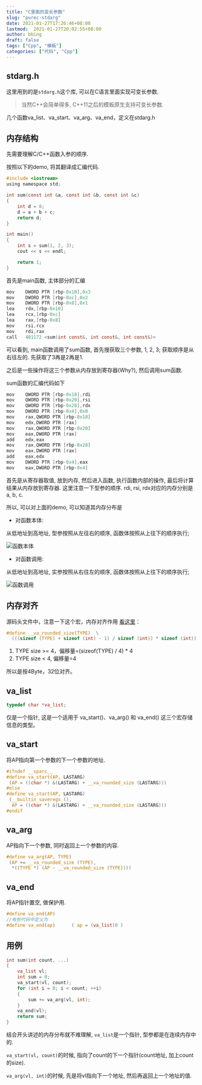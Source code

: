 ```yaml
---
title: "C里面的变长参数"
slug: "purec-stdarg"
date: 2021-01-27T17:26:46+08:00
lastmod:  2021-01-27T20:02:55+08:00
author: bbing
draft: false
tags: ["Cpp", "模板"]
categories: ["代码", "Cpp"]
---
```


## stdarg.h
这里用到的是```stdarg.h```这个库, 可以在C语言里面实现可变长参数.

> 当然C++会简单得多, C++11之后的模板原生支持可变长参数.

几个函数va_list、va_start、va_arg、va_end，定义在stdarg.h

<!--more-->

## 内存结构
先需要理解C/C++函数入参的顺序.

按照以下的demo, 将其翻译成汇编代码.
```C
#include <iostream>
using namespace std;

int sum(const int &a, const int &b, const int &c)
{
    int d = 0;
    d = a + b + c;
    return d;
}

int main()
{
    int s = sum(1, 2, 3);
    cout << s << endl;

    return 1;
}
```

首先是main函数, 主体部分的汇编
```C
mov    DWORD PTR [rbp-0x10],0x3
mov    DWORD PTR [rbp-0xc],0x2
mov    DWORD PTR [rbp-0x8],0x1
lea    rdx,[rbp-0x10]
lea    rcx,[rbp-0xc]
lea    rax,[rbp-0x8]
mov    rsi,rcx
mov    rdi,rax
call   401172 <sum(int const&, int const&, int const&)>
```

可以看到, main函数调用了sum函数, 首先搜获取三个参数, 1, 2, 3; 获取顺序是从右往左的. 先获取了3再是2再是1.

之后是一些操作将这三个参数从内存放到寄存器(Why?), 然后调用sum函数.

sum函数的汇编代码如下
```C
mov    QWORD PTR [rbp-0x18],rdi
mov    QWORD PTR [rbp-0x20],rsi
mov    QWORD PTR [rbp-0x28],rdx
mov    DWORD PTR [rbp-0x4],0x0
mov    rax,QWORD PTR [rbp-0x18]
mov    edx,DWORD PTR [rax]
mov    rax,QWORD PTR [rbp-0x20]
mov    eax,DWORD PTR [rax]
add    edx,eax
mov    rax,QWORD PTR [rbp-0x28]
mov    eax,DWORD PTR [rax]
add    eax,edx
mov    DWORD PTR [rbp-0x4],eax
mov    eax,DWORD PTR [rbp-0x4]
```

首先是从寄存器取值, 放到内存, 然后进入函数, 执行函数内部的操作, 最后将计算结果从内存放到寄存器. 这里注意一下型参的顺序.
rdi, rsi, rdx对应的内存分别是a, b, c.

所以, 可以对上面的demo, 可以知道其内存分布是

- 对函数本体:

从低地址到高地址, 型参按照从左往右的顺序, 函数体按照从上往下的顺序执行;

![函数本体](https://cdn.jsdelivr.net/gh/caibingcheng/resources@main/images/t86uK.png  "函数本体")

- 对函数调用:

从低地址到高地址, 实参按照从右往左的顺序, 函数体按照从上往下的顺序执行;

![函数调用](https://cdn.jsdelivr.net/gh/caibingcheng/resources@main/images/2PMHuh.png  "函数调用")

## 内存对齐
源码头文件中，注意一下这个宏，内存对齐作用 [看这里](https://www.cnblogs.com/cpoint/p/3369456.html)：

```C
#define __va_rounded_size(TYPE)  \
  (((sizeof (TYPE) + sizeof (int) - 1) / sizeof (int)) * sizeof (int))
```

1. TYPE size >= 4，偏移量=(sizeof(TYPE) / 4) * 4
2. TYPE size < 4, 偏移量=4

所以是按4Byte，32位对齐。

## va_list
```C
typedef char *va_list;
```
仅是一个指针, 这是一个适用于 va_start()、va_arg() 和 va_end() 这三个宏存储信息的类型。

## va_start
将AP指向第一个参数的下一个参数的地址.
```C
#ifndef __sparc__
#define va_start(AP, LASTARG)                                           \
 (AP = ((char *) &(LASTARG) + __va_rounded_size (LASTARG)))
#else
#define va_start(AP, LASTARG)                                           \
 (__builtin_saveregs (),                                                \
  AP = ((char *) &(LASTARG) + __va_rounded_size (LASTARG)))
#endif
```

## va_arg
AP指向下一个参数, 同时返回上一个参数的内容.
```C
#define va_arg(AP, TYPE)                                                \
 (AP += __va_rounded_size (TYPE),                                       \
  *((TYPE *) (AP - __va_rounded_size (TYPE))))
```

## va_end
将AP指针置空, 做保护用.
```C
#define va_end(AP)
//有些代码中定义为
#define va_end(ap)      ( ap = (va_list)0 )
```

## 用例
```C
int sum(int count, ...)
{
    va_list vl;
    int sum = 0;
    va_start(vl, count);
    for (int i = 0; i < count; ++i)
    {
        sum += va_arg(vl, int);
    }
    va_end(vl);
    return sum;
}
```
结合开头讲述的内存分布就不难理解, ```va_list```是一个指针, 型参都是在连续内存中的.

```va_start(vl, count)```的时候, 指向了count的下一个指针(count地址, 加上count的size).

```va_arg(vl, int)```的时候, 先是将vl指向下一个地址, 然后再返回上一个地址的值.